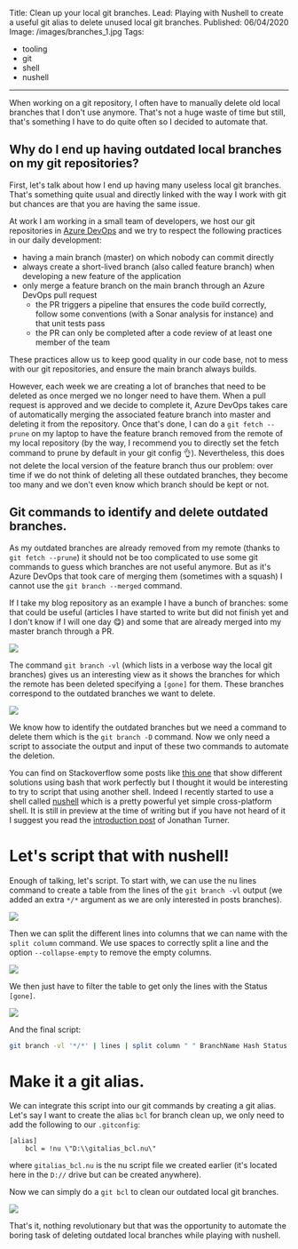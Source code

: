 Title: Clean up your local git branches.
Lead: Playing with Nushell to create a useful git alias to delete unused local git branches.
Published: 06/04/2020
Image: /images/branches_1.jpg
Tags:
  - tooling
  - git
  - shell
  - nushell
---
When working on a git repository, I often have to manually delete old local branches that I don't use anymore. That's not a huge waste of time but still, that's something I have to do quite often so I decided to automate that.

## Why do I end up having outdated local branches on my git repositories?

First, let's talk about how I end up having many useless local git branches. That's something quite usual and directly linked with the way I work with git but chances are that you are having the same issue.

At work I am working in a small team of developers, we host our git repositories in [Azure DevOps](https://azure.microsoft.com/en-us/services/devops/repos/) and we try to respect the following practices in our daily development:
- having a main branch (master) on which nobody can commit directly
- always create a short-lived branch (also called feature branch) when developing a new feature of the application
- only merge a feature branch on the main branch through an Azure DevOps pull request
  - the PR triggers a pipeline that ensures the code build correctly, follow some conventions (with a Sonar analysis for instance) and that unit tests pass
  - the PR can only be completed after a code review of at least one member of the team
  
These practices allow us to keep good quality in our code base, not to mess with our git repositories, and ensure the main branch always builds.

However, each week we are creating a lot of branches that need to be deleted as once merged we no longer need to have them. When a pull request is approved and we decide to complete it, Azure DevOps takes care of automatically merging the associated feature branch into master and deleting it from the repository. Once that's done, I can do a `git fetch --prune` on my laptop to have the feature branch removed from the remote of my local repository (by the way, I recommend you to directly set the fetch command to prune by default in your git config 👌). Nevertheless, this does not delete the local version of the feature branch thus our problem: over time if we do not think of deleting all these outdated branches, they become too many and we don't even know which branch should be kept or not.

## Git commands to identify and delete outdated branches.

As my outdated branches are already removed from my remote (thanks to `git fetch --prune`) it should not be too complicated to use some git commands to guess which branches are not useful anymore. But as it's Azure DevOps that took care of merging them (sometimes with a squash) I cannot use the `git branch --merged` command.

If I take my blog repository as an example I have a bunch of branches: some that could be useful (articles I have started to write but did not finish yet and I don't know if I will one day 😋) and some that are already merged into my master branch through a PR.

<img src="/posts/images/cleaningbranches_shell_1.png" class="img-fluid centered-img">

The command `git branch -vl` (which lists in a verbose way the local git branches) gives us an interesting view as it shows the branches for which the remote has been deleted specifying a `[gone]` for them. These branches correspond to the outdated branches we want to delete.

<img src="/posts/images/cleaningbranches_shell_2.png" class="img-fluid centered-img">

We know how to identify the outdated branches but we need a command to delete them which is the `git branch -D` command. Now we only need a script to associate the output and input of these two commands to automate the deletion.

You can find on Stackoverflow some posts like [this one](https://stackoverflow.com/questions/7726949/remove-tracking-branches-no-longer-on-remote) that show different solutions using bash that work perfectly but I thought it would be interesting to try to script that using another shell. Indeed I recently started to use a shell called [nushell](https://github.com/nushell/nushell) which is a pretty powerful yet simple cross-platform shell. It is still in preview at the time of writing but if you have not heard of it I suggest you read the [introduction post](https://www.jonathanturner.org/2019/08/introducing-nushell.html) of Jonathan Turner.

# Let's script that with nushell!

Enough of talking, let's script.
To start with, we can use the nu lines command to create a table from the lines of the `git branch -vl` output (we added an extra `*/*` argument as we are only interested in posts branches).

<img src="/posts/images/cleaningbranches_shell_3.png" class="img-fluid centered-img">

Then we can split the different lines into columns that we can name with the `split column` command. We use spaces to correctly split a line and the option `--collapse-empty` to remove the empty columns.

<img src="/posts/images/cleaningbranches_shell_4.png" class="img-fluid centered-img">

We then just have to filter the table to get only the lines with the Status `[gone]`.

<img src="/posts/images/cleaningbranches_shell_5.png" class="img-fluid centered-img">

And the final script:
```bash
git branch -vl '*/*' | lines | split column " " BranchName Hash Status --collapse-empty | where Status == '[gone]' | each { git branch -D $it.BranchName }
```

# Make it a git alias.

We can integrate this script into our git commands by creating a git alias. Let's say I want to create the alias `bcl` for branch clean up, we only need to add the following to our `.gitconfig`:

```git
[alias]
	bcl = !nu \"D:\\gitalias_bcl.nu\"
```

where `gitalias_bcl.nu` is the nu script file we created earlier (it's located here in the `D://` drive but can be created anywhere). 

Now we can simply do a `git bcl` to clean our outdated local git branches.

<img src="/posts/images/cleaningbranches_shell_6.png" class="img-fluid centered-img">

That's it, nothing revolutionary but that was the opportunity to automate the boring task of deleting outdated local branches while playing with nushell.